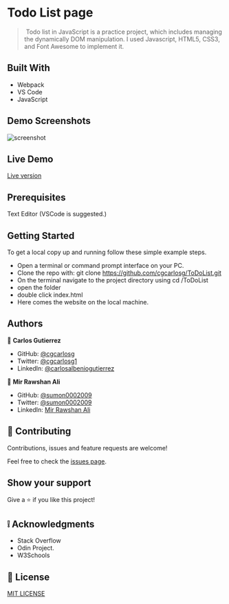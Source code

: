 # Todo List page

>  Todo list in JavaScript is a practice project, which includes managing the dynamically DOM manipulation. I used Javascript, HTML5, CSS3, and Font Awesome to implement it.

## Built With

- Webpack
- VS Code
- JavaScript

## Demo Screenshots

![screenshot]()

## Live Demo

[Live version]()

## Prerequisites

Text Editor (VSCode is suggested.)

## Getting Started
To get a local copy up and running follow these simple example steps.

- Open a terminal or command prompt interface on your PC.
- Clone the repo with: git clone https://github.com/cgcarlosg/ToDoList.git
- On the terminal navigate to the project directory using cd /ToDoList
- open the folder
- double click index.html
- Here comes the website on the local machine.


## Authors

👤 **Carlos Gutierrez**

- GitHub:  [@cgcarlosg](https://github.com/cgcarlosg)
- Twitter: [@cgcarlosg1](https://twitter.com/cgcarlosg1)
- LinkedIn: [@carlosalbeniogutierrez](www.linkedin.com/in/carlosalbeniogutierrez)

👤 **Mir Rawshan Ali**

- GitHub: [@sumon0002009](https://github.com/sumon0002001)
- Twitter: [@sumon0002009](https://twitter.com/Sumon0002009)
- LinkedIn: [Mir Rawshan Ali](https://www.linkedin.com/in/mir-rawshan-ali-27b6a5198/)


## 🤝 Contributing

Contributions, issues and feature requests are welcome!

Feel free to check the [issues page](https://github.com/cgcarlosg/ToDoList/issues).

## Show your support

Give a ⭐️ if you like this project!

## :grey_exclamation: Acknowledgments

- Stack Overflow
- Odin Project.
- W3Schools

## 📝 License

[MIT LICENSE](LICENSE)